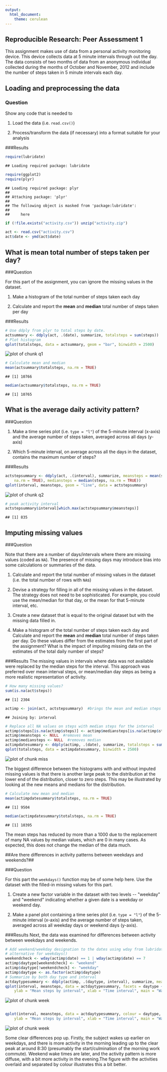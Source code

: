 ```yaml
---
output:
  html_document:
    theme: cerulean
---
```


## Reproducible Research: Peer Assessment 1
This assignment makes use of data from a personal activity monitoring
device. This device collects data at 5 minute intervals through out the
day. The data consists of two months of data from an anonymous
individual collected during the months of October and November, 2012
and include the number of steps taken in 5 minute intervals each day.

## Loading and preprocessing the data

### Question

Show any code that is needed to

1. Load the data (i.e. `read.csv()`)

2. Process/transform the data (if necessary) into a format suitable for your analysis

###Results



```r
require(lubridate)
```

```
## Loading required package: lubridate
```

```r
require(ggplot2)
require(plyr)
```

```
## Loading required package: plyr
## 
## Attaching package: 'plyr'
## 
## The following object is masked from 'package:lubridate':
## 
##     here
```

```r
if (!file.exists("activity.csv")) unzip("activity.zip")

act <- read.csv("activity.csv")
act$date <- ymd(act$date)
```


## What is mean total number of steps taken per day?

###Question

For this part of the assignment, you can ignore the missing values in
the dataset.

1. Make a histogram of the total number of steps taken each day

2. Calculate and report the **mean** and **median** total number of steps taken per day

###Results


```r
# Use ddply from plyr to total steps by date.
actsummary <- ddply(act, .(date), summarize, totalsteps = sum(steps))
# Plot histogram
qplot(totalsteps, data = actsummary, geom = "bar", binwidth = 2500)
```

![plot of chunk q1](figure/q1.png) 

```r
# Calculate mean and median
mean(actsummary$totalsteps, na.rm = TRUE)
```

```
## [1] 10766
```

```r
median(actsummary$totalsteps, na.rm = TRUE)
```

```
## [1] 10765
```

## What is the average daily activity pattern?

###Question

1. Make a time series plot (i.e. `type = "l"`) of the 5-minute interval (x-axis) and the average number of steps taken, averaged across all days (y-axis)

2. Which 5-minute interval, on average across all the days in the dataset, contains the maximum number of steps?

###Results


```r
actstepsummary <- ddply(act, .(interval), summarize, meansteps = mean(steps, 
    na.rm = TRUE), mediansteps = median(steps, na.rm = TRUE))
qplot(interval, meansteps, geom = "line", data = actstepsummary)
```

![plot of chunk q2](figure/q2.png) 

```r
# peak activity interval
actstepsummary$interval[which.max(actstepsummary$meansteps)]
```

```
## [1] 835
```

## Imputing missing values

###Question

Note that there are a number of days/intervals where there are missing
values (coded as `NA`). The presence of missing days may introduce
bias into some calculations or summaries of the data.

1. Calculate and report the total number of missing values in the dataset (i.e. the total number of rows with `NA`s)

2. Devise a strategy for filling in all of the missing values in the dataset. The strategy does not need to be sophisticated. For example, you could use the mean/median for that day, or the mean for that 5-minute interval, etc.

3. Create a new dataset that is equal to the original dataset but with the missing data filled in.

4. Make a histogram of the total number of steps taken each day and Calculate and report the **mean** and **median** total number of steps taken per day. Do these values differ from the estimates from the first part of the assignment? What is the impact of imputing missing data on the estimates of the total daily number of steps?

###Results
The missing values in intervals where data was not available were replaced by the median steps for the interval. This approach was preferred over mean interval steps, or mean/median day steps as being a more realistic representation of activity. 


```r
# How many missing values?
sum(is.na(act$steps))
```

```
## [1] 2304
```

```r
actimp <- join(act, actstepsummary)  #brings the mean and median steps into the data frame
```

```
## Joining by: interval
```

```r
# Replace all NA values on steps with median steps for the interval
actimp$steps[is.na(actimp$steps)] <- actimp$mediansteps[is.na(actimp$steps)]
actimp$meansteps <- NULL  #removes mean
actimp$mediansteps <- NULL  #removes median 
actimpdatesummary <- ddply(actimp, .(date), summarize, totalsteps = sum(steps))
qplot(totalsteps, data = actimpdatesummary, binwidth = 2500)
```

![plot of chunk miss](figure/miss.png) 


The biggest difference between the histograms with and without imputed missing values is that there is another large peak to the distribution at the lower end of the distribution, closer to zero steps. This may be illustrated by looking at the new means and medians for the distribution. 

```r
# Calculate new mean and median
mean(actimpdatesummary$totalsteps, na.rm = TRUE)
```

```
## [1] 9504
```

```r
median(actimpdatesummary$totalsteps, na.rm = TRUE)
```

```
## [1] 10395
```

The mean steps has reduced by more than a 1000 due to the replacement of many NA values by median values, which are 0 in many cases. As expected, this does not change the median of the data much. 

##Are there differences in activity patterns between weekdays and weekends?##

###Question

For this part the `weekdays()` function may be of some help here. Use
the dataset with the filled-in missing values for this part.

1. Create a new factor variable in the dataset with two levels -- "weekday" and "weekend" indicating whether a given date is a weekday or weekend day.

2. Make a panel plot containing a time series plot (i.e. `type = "l"`) of the 5-minute interval (x-axis) and the average number of steps taken, averaged across all weekday days or weekend days (y-axis).

###Results
Next, the data was examined for differences between activity between weekdays and weekends.


```r
# Add weekend/weekday designation to the dates using wday from lubridate as
# alternative for weekdays()
weekendcheck <- wday(actimp$date) == 1 | wday(actimp$date) == 7
actimp$daytype[weekendcheck] <- "weekend"
actimp$daytype[!weekendcheck] <- "weekday"
actimp$daytype <- as.factor(actimp$daytype)
# Summarize by both day type and interval
actdaytypesummary <- ddply(actimp, .(daytype, interval), summarize, meansteps = mean(steps))
qplot(interval, meansteps, data = actdaytypesummary, facets = daytype ~ ., geom = "line", 
    ylab = "Mean steps by interval", xlab = "Time interval", main = "Walking: Weekend vs Weekdays")
```

![plot of chunk week](figure/week1.png) 

```r

qplot(interval, meansteps, data = actdaytypesummary, colour = daytype, geom = "line", 
    ylab = "Mean steps by interval", xlab = "Time interval", main = "Walking: Weekend vs Weekdays")
```

![plot of chunk week](figure/week2.png) 

Some clear differences pop up. Firstly, the subject wakes up earlier on weekdays, and there is more activity in the morning leading up to the clear peak at around 8:30 (presumably the start/culmination of the morning work commute). Weekend wake times are later, and the activity pattern is more diffuse, with a bit more activity in the evening.The figure with the activities overlaid and separated by colour illustrates this a bit better.
